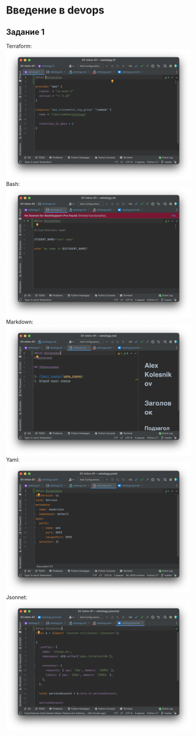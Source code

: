 # Введение в devops
## Задание 1
Terraform: ![Терраформ](pics/terraform.png)
Bash: ![bash](pics/bash.png)
Markdown: ![markdown](pics/markdown.png)
Yaml: ![Yaml](pics/yaml.png)
Jsonnet: ![Jsonnet](pics/jsonnet.png)